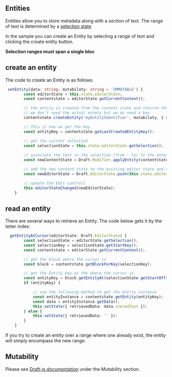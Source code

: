 ## Entities

Entities allow you to store metadata along with a section of text. The range of text is determined by a [selection state](/SelectionState)

In the sample you can create an Entity by selecting a range of text and clicking the create entity button.

**Selection ranges must span a single bloc**

## create an entity
The code to create an Entity is as follows:

``` typescript
 setEntity(data: string, mutabilaty: string = 'IMMUTABLE') {
        const editorState = this.state.editorState;
        const contentstate = editorState.getCurrentContent();

        // the entity is created from the content state and returns the actual entety
        // we don't need the actual entety but we do need a key
        contentstate.createEntity('myEntityIdentifier', mutabilaty, { storedText: data });

        // This is how we get the key
        const entityKey = contentstate.getLastCreatedEntityKey();

        // get the current selection
        const selectionState = this.state.editorState.getSelection();
       
        // associate the text in the selection (from - to) to the entety and get a new content state
        const newContentState = Draft.Modifier.applyEntity(contentstate, selectionState, entityKey);

        // add the new content state to the existing editor state and return a new editorstate
        const newEditorState = Draft.EditorState.push(this.state.editorState, newContentState, 'apply-entity');

        // update the Edit controll
        this.editorStateChanged(newEditorState);
    }
```

## read an entity
There are several ways to retrieve an Entity. The code below gets it by the letter index:
```typescript
  getEntityAtCursor(editorState: Draft.EditorState) {
        const selectionState = editorState.getSelection();
        const selectionKey = selectionState.getStartKey();
        const contentstate = editorState.getCurrentContent();

        // get the block where the cursor is
        const block = contentstate.getBlockForKey(selectionKey);

        // get the Entity key at the where the cursor is
        const entityKey = block.getEntityAt(selectionState.getStartOffset());
        if (entityKey) {

            // use the following method to get the entity instance
            const entityInstance = contentstate.getEntity(entityKey);
            const data = entityInstance.getData();
            this.setState({ retrievedData: data.storedText });
        } else {
            this.setState({ retrievedData: '' });
        }
    }
```
If you try to create an entity over a range where one already exist, the entity will simply encompass the new range.


## Mutability

Please see [Draft-js documentation](https://facebook.github.io/draft-js/docs/advanced-topics-entities.html)
under the Mutability section.




   